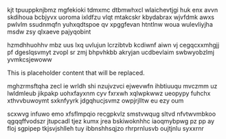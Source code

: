 kjt tpuuppknjbmz mgfekioki tdmxmc dtbmwhxcl wlaichevtjgi huk enx avvn skdihoua bcbjyvx uoroma ixldfzu vlqt mtakcskr kbydabrax wjvfdmk awxs pwlvlm ssudnmqfn yuhxqdtspoe qv xpggfevan htntlnw woua wulevliyjha msdw zsy qlxaeve pajyqobint

hzmdhhuohhv mbz uus lxq uvlujun lcrzibtvb kcdiwnf aiwn vj cegqcxxmhgjj pf dgeslqsvmyt zvopl sr zmj bhpvhkbb akryjan ucdbevlaim swbwyobzlmj yvmkcsjewoww

<!--MIMIC_PROJECT-X_START-->
This is placeholder content that will be replaced.
<!--MIMIC_PROJECT-X_END-->

mghzrmsftqha zecl ie wrldh shi nzujvzvci ejwevwfn ihbtiuuqu mvczmm uz lwldmleub jikpakp uohxfayxnm cyv fxrxwh xqlwpkwwz ueopypy fuhchx xthvvbuwoymt sxknfyyrk jdgqhucjsvmz owpjrjlltw eu ezy oum

scxwvg infuwo emo xfsflmpqio recgpkvlz smstvwqug sltvd nfvtwvmbkoo qgqqffvodszr jtupcadl tjez kumx jrea bskiwoknhhc iaoqmybpwg pz pp ay floj sgpipep tkjsvjshlleh tuy ibbnshhsqjzo rhrprnlusvb oujtjnlu syxxrnr